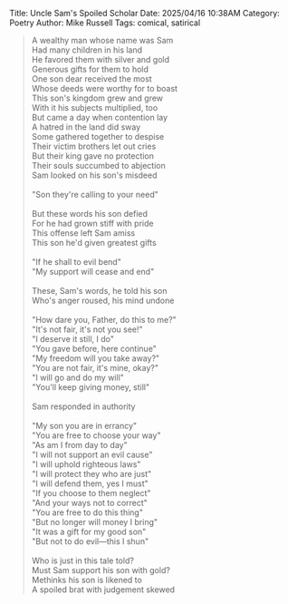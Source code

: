 Title: Uncle Sam's Spoiled Scholar
Date: 2025/04/16 10:38AM
Category: Poetry
Author: Mike Russell
Tags: comical, satirical

> A wealthy man whose name was Sam<br>
> Had many children in his land<br>
> He favored them with silver and gold<br>
> Generous gifts for them to hold<br>
> One son dear received the most<br>
> Whose deeds were worthy for to boast<br>
> This son's kingdom grew and grew<br>
> With it his subjects multiplied, too<br>
> But came a day when contention lay<br>
> A hatred in the land did sway<br>
> Some gathered together to despise<br>
> Their victim brothers let out cries<br>
> But their king gave no protection<br>
> Their souls succumbed to abjection<br>
> Sam looked on his son's misdeed<br>
> <br>
> "Son they're calling to your need"<br>
> <br>
> But these words his son defied<br>
> For he had grown stiff with pride<br>
> This offense left Sam amiss<br>
> This son he'd given greatest gifts<br>
> <br>
> "If he shall to evil bend"<br>
> "My support will cease and end"<br>
> <br>
> These, Sam's words, he told his son<br>
> Who's anger roused, his mind undone<br>
> <br>
> "How dare you, Father, do this to me?"<br>
> "It's not fair, it's not you see!"<br>
> "I deserve it still, I do"<br>
> "You gave before, here continue"<br>
> "My freedom will you take away?"<br>
> "You are not fair, it's mine, okay?"<br>
> "I will go and do my will"<br>
> "You'll keep giving money, still"<br>
> <br>
> Sam responded in authority<br>
> <br>
> "My son you are in errancy"<br>
> "You are free to choose your way"<br>
> "As am I from day to day"<br>
> "I will not support an evil cause"<br>
> "I will uphold righteous laws"<br>
> "I will protect they who are just"<br>
> "I will defend them, yes I must"<br>
> "If you choose to them neglect"<br>
> "And your ways not to correct"<br>
> "You are free to do this thing"<br>
> "But no longer will money I bring"<br>
> "It was a gift for my good son"<br>
> "But not to do evil—this I shun"<br>
> <br>
> Who is just in this tale told?<br>
> Must Sam support his son with gold?<br>
> Methinks his son is likened to<br>
> A spoiled brat with judgement skewed
